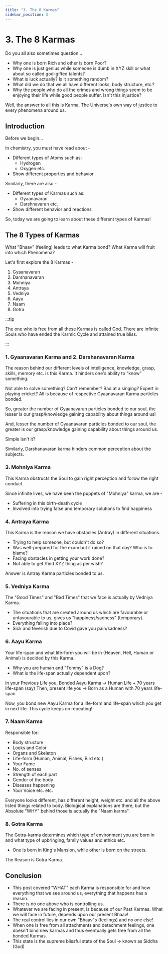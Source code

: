 ```yaml
---
title: "3. The 8 Karmas"
sidebar_position: 3
---
```


# 3. The 8 Karmas

Do you all also sometimes question...

- Why one is born Rich and other is born Poor?
- Why one is just genius while someone is dumb in XYZ skill or what about so called god-gifted talents?
- What is luck actually? Is it something random?
- What did we do that we all have different looks, body structure, etc.?
- Why the people who do all the crimes and wrong things seem to be enjoying their life while good people suffer. Isn't this injustice?

Well, the answer to all this is Karma. The Universe's own way of justice to every phenomena around us.

## Introduction

Before we begin...

In chemistry, you must have read about -

- Different types of Atoms such as:
  - Hydrogen
  - Oxygen etc.
- Show different properties and behavior

Similarly, there are also -

- Different types of Karmas such as:
  - Gyaanavaran
  - Darshnavaran etc.
- Show different behavior and reactions

So, today we are going to learn about these different types of Karmas!

## The 8 Types of Karmas

What "Bhaav" (feeling) leads to what Karma bond?
What Karma will fruit into which Phenomena?

Let's first explore the 8 Karmas -

1. Gyaanavaran
2. Darshanavaran
3. Mohniya
4. Antraya
5. Vedniya
6. Aayu
7. Naam
8. Gotra

:::tip ‎

The one who is free from all these Karmas is called God. There are infinite Souls who have ended the Karmic Cycle and attained true bliss.

:::

### 1. Gyaanavaran Karma and 2. Darshanavaran Karma

The reason behind our different levels of intelligence, knowledge, grasp, skills, memory etc. is this Karma.
It hinders one's ability to "know" something.

Not able to solve something? Can't remember? Bad at a singing? Expert in playing cricket? All is because of respective Gyaanavaran Karma particles bonded.

So, greater the number of Gyaanavaran particles bonded to our soul, the lesser is our grasp/knowledge gaining capability about things around us!

And, lesser the number of Gyaanavaran particles bonded to our soul, the greater is our grasp/knowledge gaining capability about things around us.

Simple isn't it?

Similarly, Darshanavaran karma hinders common perception about the subjects.

### 3. Mohniya Karma

This Karma obstructs the Soul to gain right perception and follow the right conduct.

Since infinite lives, we have been the puppets of "Mohniya" karma, we are -

- Suffering in this birth-death cycle
- Involved into trying false and temporary solutions to find happiness

### 4. Antraya Karma

This Karma is the reason we have obstacles (Antray)
in different situations.

- Trying to help someone, but couldn't do so?
- Was well-prepared for the exam but it rained on that day? Who is to blame?
- Facing obstacles in getting your work done?
- Not able to get /find XYZ thing as per wish?

Answer is Antray Karma particles bonded to us.

### 5. Vedniya Karma

The "Good Times" and "Bad Times" that we face is actually by Vedniya Karma.

- The situations that are created around us which are favourable or unfavourable to us, gives us "happiness/sadness" (temporary).
- Everything falling into place?
- Sick and feverish due to Covid gave you pain/sadness?

### 6. Aayu Karma

Your life-span and what life-form you will be in (Heaven, Hell, Human or Animal) is decided by this Karma.

- Why you are human and "Tommy" is a Dog?
- What is the life-span actually dependent upon?

In your Previous Life you,
Bonded Aayu Karma -> Human Life + 70 years life-span (say)
Then, present life you -> Born as a Human with 70 years life-span

Now, you bond new Aayu Karma for a life-form and life-span which you get in next life. This cycle keeps on repeating!

### 7. Naam Karma

Responsible for:

- Body structure
- Looks and Color
- Organs and Skeleton
- Life-form (Human, Animal, Fishes, Bird etc.)
- Your Fame
- No. of senses
- Strength of each part
- Gender of the body
- Diseases happening
- Your Voice etc. etc.

Everyone looks different, has different height, weight etc. and all the above listed things related to body. Biological explanations are there, but the Absolute "WHY" behind those is actually the "Naam karma".

### 8. Gotra Karma

The Gotra-karma determines which type of environment you are born in and what type of upbringing, family values and ethics etc.

- One is born in King's Mansion, while other is born on the streets.

The Reason is Gotra Karma.

## Conclusion

- This post covered "WHAT" each Karma is responsible for and how everything that we see around us, everything that happens has a reason.
- There is no one above who is controlling us.
- Whatever we are facing in present, is because of our Past Karmas. What we will face in future, depends upon our present Bhaav!
- The real control lies in our own "Bhaav"s (feelings) and no one else!
- When one is free from all attachments and detachment feelings, one doesn't bind new karmas and thus eventually gets free from all the bonded Karmas.
- This state is the supreme blissful state of the Soul -> known as Siddha (God)
